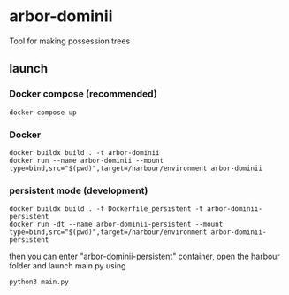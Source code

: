 # arbor-dominii
Tool for making possession trees

## launch 

### Docker compose (recommended)

```shell
docker compose up
```

### Docker

```shell
docker buildx build . -t arbor-dominii
docker run --name arbor-dominii --mount type=bind,src="$(pwd)",target=/harbour/environment arbor-dominii
```

### persistent mode (development)

```shell
docker buildx build . -f Dockerfile_persistent -t arbor-dominii-persistent
docker run -dt --name arbor-dominii-persistent --mount type=bind,src="$(pwd)",target=/harbour/environment arbor-dominii-persistent
```

then you can enter "arbor-dominii-persistent" container, open the harbour folder and launch main.py using

```shell
python3 main.py
```
